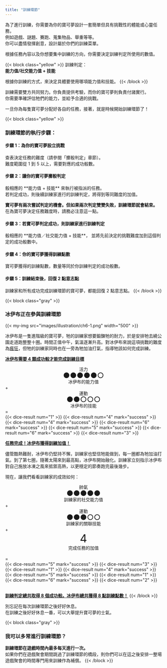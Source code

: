 ```yaml
---
title: "訓練環節"
---
```


為了進行訓練，你需要為你的寶可夢設計一套簡單但具有挑戰性的體能或心靈任務，<br>
例如遊戲、謎題、賽跑、蒐集物品、舉重等等。<br>
你可以盡情發揮創意，設計屬於你們的訓練菜單。

根據任務內容以及你想要集中訓練的方向，你需要決定訓練判定所使用的數值。

{{< block class="yellow" >}}
訓練判定：<br>
<b>能力值/社交能力值 + 技能</b>

根據你訓練的方式，來決定具體要使用哪項能力值和技能。
{{< /block >}}

訓練需要雙方共同努力。你負責提供考驗，而你的寶可夢則負責付諸實行。<br>
你需要準確評估牠們的能力，並給予合適的挑戰。

一旦你為每隻寶可夢分配好各自的任務，接著，就是時候開始訓練環節了！

{{< block class="yellow" >}}
<h3>訓練環節的執行步驟：</h3>

<h4>步驟 1：為你的寶可夢設立挑戰</h4>
查表決定任務的難度（請參閱「擲骰判定」章節）。<br>
難度範圍從 1 到 5 以上，需要對應的成功骰數。

<h4>步驟 2：讓你的寶可夢擲骰判定</h4>
骰相應的 **能力值 + 技能** 來執行被指派的任務。<br>
若判定成功，則後續訓練家進行的訓練判定，將得到等同難度的加值。

**寶可夢有兩次嘗試判定的機會。但如果兩次判定雙雙失敗，訓練環節就會結束。**<br>
在為寶可夢決定任務難度時，請務必注意這一點。

<h4>步驟 3：若寶可夢判定成功，則訓練家進行訓練判定</h4>
骰相應的 **能力值／社交能力值 + 技能**，
並將先前決定的挑戰難度加到這個判定的成功骰數中。

<h4>步驟 4：你的寶可夢獲得訓練點數</h4>
寶可夢獲得的訓練點數，數量等同於你訓練判定的成功骰數。

<h4>步驟 5：訓練結束後，回復 2 點意志點</h4>
訓練家和所有成功完成訓練環節的寶可夢，都能回復 2 點意志點。
{{< /block >}}

{{< block class="gray" >}}
<h3>冰伊布正在參與訓練環節</h3>

{{< my-img src="images/illustration/ch6-1.png" width="500" >}}

冰伊布是一隻進階級的寶可夢，牠的訓練家想要鍛鍊牠的耐力，於是安排牠去繞公園走道跑整整十圈。時間正值中午，氣溫逐漸升高。對冰伊布來說這項挑戰的難度為<u>瘋狂</u>，但牠的訓練家同時也在一旁為牠加油打氣，指導牠該如何完成訓練。

**<u>冰伊布需要 4 顆成功骰才能完成訓練目標</u>**

<div class="easyRow" style="align-items: center; gap: 5px">
<div style="text-align:center; line-height:20px;">
活力
<div style="font-size: 24px">●●●●●○</div>
<div style="font-size: 14px">冰伊布的能力值</div>
</div>
+
<div style="text-align:center; line-height:20px;">
運動
<div style="font-size: 24px">●●○○○</div>
<div style="font-size: 14px">冰伊布的技能</div>
</div>
=
<div class="easyRow" style="gap: 5px">
{{< dice-result num="1" >}}
{{< dice-result num="4" mark="success" >}}
{{< dice-result num="4" mark="success" >}}
{{< dice-result num="6" mark="success" >}}
{{< dice-result num="5" mark="success" >}}
{{< dice-result num="6" mark="success" >}}
{{< dice-result num="3" >}}
</div>
</div>

**<u>任務完成！冰伊布獲得訓練加值！</u>**

儘管酷熱難耐，冰伊布仍堅持不懈，訓練家也堅信牠能做到，每一圈都為牠加油打氣。到了第七圈，隨著太陽來到最高點，冰伊布開始融化。訓練家立刻指示冰伊布對自己施放冰凍之風來抵禦高熱，以更穩定的節奏跑完最後幾步。

現在，讓我們看看訓練家的成效如何：

<div class="easyRow" style="align-items: center; gap: 5px; flex-wrap:wrap;">
<div style="text-align:center; line-height:20px;">
帥氣
<div style="font-size: 24px">●●●●●</div>
<div style="font-size: 14px">訓練家的社交能力值</div>
</div>
+
<div style="text-align:center; line-height:20px;">
運動
<div style="font-size: 24px">●●●○○</div>
<div style="font-size: 14px">訓練家的關聯技能</div>
</div>
+
<div style="text-align:center;">
<div style="font-size: 36px; line-height: 40px;">4</div>
<div style="font-size: 14px">完成任務的加值</div>
</div>
</div>

<br>
<div class="easyRow" style="align-items: center; gap: 5px; flex-wrap:wrap;">
=
<div class="easyRow" style="gap: 5px">
{{< dice-result num="5" mark="success" >}}
{{< dice-result num="3" >}}
{{< dice-result num="1" >}}
{{< dice-result num="4" mark="success" >}}
{{< dice-result num="5" mark="success" >}}
{{< dice-result num="1" >}}
{{< dice-result num="6" mark="success" >}}
{{< dice-result num="2" >}}
</div>
</div>
<br>

**<u>訓練判定總共取得 8 個成功骰。冰伊布總共獲得 8 點訓練點數！</u>**
{{< /block >}}

別忘記在每次訓練環節之後好好休息。<br>
在訓練之後好好休息一番，可以大舉提升寶可夢的士氣。

{{< block class="gray" >}}
<h3>我可以多常進行訓練環節？</h3>
<b>訓練環節在遊戲時間內最多每天進行一次。</b><br>
如果你們在遊戲聚會期間跳過了訓練環節的橋段，則你們可以在這之後安排一整場遊戲聚會的時間專門用來訓練作為補償。
{{< /block >}}
